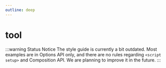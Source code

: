 ```yaml
---
outline: deep
---
```


# tool

:::warning Status Notice
The style guide is currently a bit outdated. Most examples are in Options API only, and there are no rules regarding `<script setup>` and Composition API. We are planning to improve it in the future.
:::
